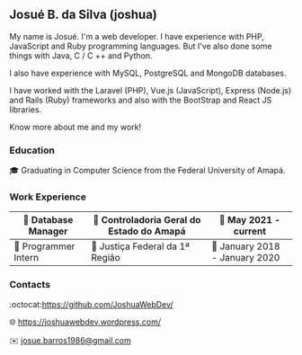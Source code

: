 ## Josué B. da Silva (joshua)

My name is Josué. I'm a web developer. I have experience with PHP, JavaScript and Ruby programming languages. But I've also done some things with Java, C / C ++ and Python.

I also have experience with MySQL, PostgreSQL and MongoDB databases.

I have worked with the Laravel (PHP), Vue.js (JavaScript), Express (Node.js) and Rails (Ruby) frameworks and also with the BootStrap and React JS libraries.

Know more about me and my work!

### Education

:mortar_board: Graduating in Computer Science from the Federal University of Amapá.


### Work Experience

|:bust_in_silhouette: Database Manager           |:office: Controladoria Geral do Estado do Amapá|:calendar: May 2021 - current         |
|------------------------------------------------|-----------------------------------------------|--------------------------------------|
|:bust_in_silhouette: Programmer Intern          |:office: Justiça Federal da 1ª Região          |:calendar: January 2018 - January 2020|


### Contacts

:octocat:https://github.com/JoshuaWebDev/

:globe_with_meridians: https://joshuawebdev.wordpress.com/

:envelope: josue.barros1986@gmail.com
